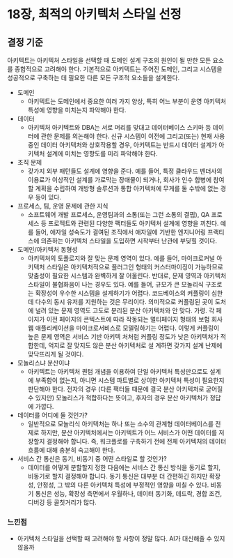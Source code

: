 # 18장, 최적의 아키텍처 스타일 선정
## 결정 기준
아키텍트는 아키텍처 스타일을 선택할 때 도메인 설계 구조의 원인이 될 만한 모든 요소를 종합적으로 고려해야 한다. 기본적으로 아키텍트는 주어진 도메인, 그리고 시스템을 성공적으로 구축하는 데 필요한 다른 모든 구조적 요소들을 설계한다.

- 도메인
  - 아키텍트는 도메인에서 중요한 여러 가지 양상, 특히 어느 부분이 운영 아키텍처 특성에 영향을 미치는지 파악해야 한다.
- 데이터
  - 아키텍처 아키텍트와 DBA는 서로 머리를 맞대고 데이터베이스 스키마 등 데이터에 관한 문제를 의논해야 한다. 신규 시스템이 이전에 그리고(또는) 현재 사용 중인 데이터 아키텍처와 상호작용할 경우, 아키텍트는 반드시 데이터 설계가 아키텍처 설계에 미치는 영향도를 미리 파악해야 한다.
- 조직 문제
  - 갖가지 외부 패턴들도 설계에 영향을 준다. 예를 들어, 특정 클라우드 벤더사의 이용료가 이상적인 설계를 가로막는 장애물이 되거나, 회사가 인수 합병에 참여할 계획을 수립하여 개방형 솔루션과 통합 아키텍처에 무게를 둘 수밖에 없는 경우 등이 있다.
- 프로세스, 팀, 운영 문제에 관한 지식
  - 소프트웨어 개발 프로세스, 운영팀과의 소통(또는 그런 소통의 결핍), QA 프로세스 등 프로젝트와 관련된 다양한 팩터들도 아키텍처 설계에 영향을 끼친다. 예를 들어, 애자일 성숙도가 결여된 조직에서 애자일에 기반한 엔지니어링 프랙티스에 의존하는 아키텍처 스타일을 도입하면 시작부터 난관에 부딪힐 것이다.
- 도메인/아키텍처 동형성
  - 아키텍처의 토폴로지와 잘 맞는 문제 영역이 있다. 예를 들어, 마이크로커널 아키텍처 스타일은 아키텍처적으로 플러그인 형태의 커스터마이징이 가능하므로 맞춤성이 필요한 시스템과 완벽하게 잘 어울린다.
반대로, 문제 영역과 아키텍처 스타일이 불협화음이 나는 경우도 있다. 예를 들어, 규모가 큰 모놀리식 구조로는 확장성이 우수한 시스템을 설계하기가 어렵다. 코드베이스의 커플링이 심한데 다수의 동시 유저를 지원하는 것은 무리이다. 의미적으로 커플링된 곳이 도처에 널려 있는 문제 영역도 고도로 분리된 분산 아키텍처와 안 맞다. 가령. 각 페이지가 이전 페이지의 콘텍스트에 따라 작동되는 멀티페이지 형태의 보험 회사 웹 애플리케이션을 마이크로서비스로 모델링하기는 어렵다. 이렇게 커플링이 높은 문제 영역은 서비스 기반 아키텍 처처럼 커플링 정도가 낮은 아키텍처가 적합한데, 억지로 잘 맞지도 않은 분산 아키텍처로 설 계하면 갖가지 설계 난제에 맞닥뜨리게 될 것이다.
- 모놀리스냐 분산이냐
  - 아키텍트는 아키텍처 퀀텀 개념을 이용하여 단일 아키텍처 특성만으로도 설계에 부족함이 없는지, 아니면 시스템 파트별로 상이한 아키텍처 특성이 필요한지 판단해야 한다. 전자의 경우 (다른 팩터들 때문에 결국 분산 아키텍처로 굳어질 수 있지만) 모놀리스가 적합하다는 뜻이고, 후자의 경우 분산 아키텍처가 정답에 가깝다.
- 데이터를 어디에 둘 것인가?
  - 일반적으로 모놀리식 아키텍처는 하나 또는 소수의 관계형 데이터베이스를 전제로 하지만, 분산 아키텍처에서는 아키텍트가 어느 서비스가 어떤 데이터를 저장할지 결정해야 합니다. 즉, 워크플로를 구축하기 전에 전체 아키텍처의 데이터 흐름에 대해 충분히 숙고해야 한다.
- 서비스 간 통신은 동기, 비동기 중 어떤 스타일로 할 것인가?
  - 데이터를 어떻게 분할할지 정한 다음에는 서비스 간 통신 방식을 동기로 할지, 비동기로 할지 결정해야 합니다. 동기 통신은 대부분 더 간편하긴 하지만 확장성, 안정성, 그 밖의 다른 아키텍처 특성에 부정적인 영향을 미칠 수 있다. 비동기 통신은 성능, 확장성 측면에서 우월하나, 데이터 동기화, 데드락, 경합 조건, 디버깅 등 골칫거리가 많다.

### 느낀점 
- 아키텍처 스타일을 선택할 때 고려해야 할 사항이 정말 많다. AI가 대신해줄 수 있지 않을까
